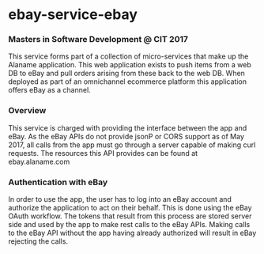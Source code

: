 # ebay-service-ebay

### Masters in Software Development @ CIT 2017
This service forms part of a collection of micro-services that make up the Alaname application. This web application exists to push items from a web DB to eBay and pull orders arising from these back to the web DB. When deployed as part of an omnichannel ecommerce platform this application offers eBay as a channel.
### Overview
This service is charged with providing the interface between the app and eBay. As the eBay APIs do not provide jsonP or CORS support as of May 2017, all calls from the app must go through a server capable of making curl requests. The resources this API provides can be found at ebay.alaname.com 
### Authentication with eBay
In order to use the app, the user has to log into an eBay account and authorize the application to act on their behalf. This is done using the eBay OAuth workflow. The tokens that result from this process are stored server side and used by the app to make rest calls to the eBay APIs. Making calls to the eBay API without the app having already authorized will result in eBay rejecting the calls.

